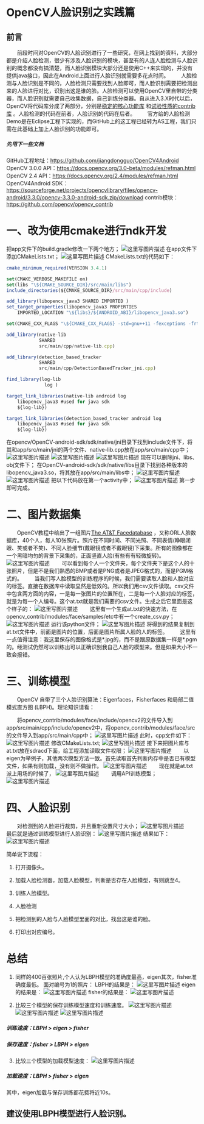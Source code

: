 # OpenCV人脸识别之实践篇 
## 前言
&emsp;&emsp;前段时间对OpenCV的人脸识别进行了一些研究，在网上找到的资料，大部分都是介绍人脸检测，很少有涉及人脸识别的模块，甚至有的人连人脸检测与人脸识别的概念都没有搞清楚，而人脸识别模块大部分还是使用C++来实现的，并没有提供java接口，因此在Android上面进行人脸识别就需要多花点时间。
&emsp;&emsp;人脸检测与人脸识别是不同的，人脸检测只需要找到人脸即可，而人脸识别需要把检测出来的人脸进行对比，识别出这是谁的脸。人脸检测可以使用OpenCV里自带的分类器，而人脸识别就需要自己收集数据，自己训练分类器。自从进入3.X时代以后，OpenCV将代码库分成了两部分，分别是[稳定的核心功能库](https://sourceforge.net/projects/opencvlibrary/files/opencv-android/3.3.0/opencv-3.3.0-android-sdk.zip/download) 和[试验性质的contrib库](https://github.com/opencv/opencv_contrib) 。人脸检测的代码在前者，人脸识别的代码在后者。
&emsp;&emsp;官方给的人脸检测Demo是在Eclipse工程下实现的，而GitHub上的这工程已经转为AS工程，我们只需在此基础上加上人脸识别的功能即可。
##### 先甩下一些文档
GitHub工程地址：https://github.com/jiangdongguo/OpenCV4Android
OpenCV 3.0.0 API：https://docs.opencv.org/3.0-beta/modules/refman.html
OpenCV 2.4 API：https://docs.opencv.org/2.4/modules/refman.html
OpenCV4Android SDK：https://sourceforge.net/projects/opencvlibrary/files/opencv-android/3.3.0/opencv-3.3.0-android-sdk.zip/download
contrib模块：https://github.com/opencv/opencv_contrib
# 一、改为使用cmake进行ndk开发
把app文件下的build.gradle修改一下两个地方；
![这里写图片描述](http://img.blog.csdn.net/20180215190513541?watermark/2/text/aHR0cDovL2Jsb2cuY3Nkbi5uZXQvcXFfMzYyOTkyMTA=/font/5a6L5L2T/fontsize/400/fill/I0JBQkFCMA==/dissolve/70)
在app文件下添加CMakeLists.txt；
![这里写图片描述](http://img.blog.csdn.net/20180215191214959?watermark/2/text/aHR0cDovL2Jsb2cuY3Nkbi5uZXQvcXFfMzYyOTkyMTA=/font/5a6L5L2T/fontsize/400/fill/I0JBQkFCMA==/dissolve/70)
CMakeLists.txt的代码如下：
```js
cmake_minimum_required(VERSION 3.4.1)

set(CMAKE_VERBOSE_MAKEFILE on)
set(libs "\${CMAKE_SOURCE_DIR}/src/main/libs")
include_directories(${CMAKE_SOURCE_DIR}/src/main/cpp/include)

add_library(libopencv_java3 SHARED IMPORTED )
set_target_properties(libopencv_java3 PROPERTIES
    IMPORTED_LOCATION "\${libs}/${ANDROID_ABI}/libopencv_java3.so")

set(CMAKE_CXX_FLAGS "\${CMAKE_CXX_FLAGS} -std=gnu++11 -fexceptions -frtti")

add_library(native-lib
            SHARED
            src/main/cpp/native-lib.cpp)

add_library(detection_based_tracker
            SHARED
            src/main/cpp/DetectionBasedTracker_jni.cpp)

find_library(log-lib
              log )

target_link_libraries(native-lib android log
    libopencv_java3 #used for java sdk
    ${log-lib})

target_link_libraries(detection_based_tracker android log
    libopencv_java3 #used for java sdk
    ${log-lib})
```
在opencv/OpenCV-android-sdk/sdk/native/jni目录下找到include文件下，将其和app/src/main/jni的两个文件、native-lib.cpp放在app/src/main/cpp中；
![这里写图片描述](http://img.blog.csdn.net/20180215194417988?watermark/2/text/aHR0cDovL2Jsb2cuY3Nkbi5uZXQvcXFfMzYyOTkyMTA=/font/5a6L5L2T/fontsize/400/fill/I0JBQkFCMA==/dissolve/70)
![这里写图片描述](http://img.blog.csdn.net/20180215194352417?watermark/2/text/aHR0cDovL2Jsb2cuY3Nkbi5uZXQvcXFfMzYyOTkyMTA=/font/5a6L5L2T/fontsize/400/fill/I0JBQkFCMA==/dissolve/70)
![这里写图片描述](http://img.blog.csdn.net/20180215194441393?watermark/2/text/aHR0cDovL2Jsb2cuY3Nkbi5uZXQvcXFfMzYyOTkyMTA=/font/5a6L5L2T/fontsize/400/fill/I0JBQkFCMA==/dissolve/70)
现在可以删除jni、libs、obj文件下；
在OpenCV-android-sdk/sdk/native/libs目录下找到各种版本的libopencv_java3.so，将其放在app/src/main/libs中；
![这里写图片描述](http://img.blog.csdn.net/20180215193416530?watermark/2/text/aHR0cDovL2Jsb2cuY3Nkbi5uZXQvcXFfMzYyOTkyMTA=/font/5a6L5L2T/fontsize/400/fill/I0JBQkFCMA==/dissolve/70)
![这里写图片描述](http://img.blog.csdn.net/20180215193348285?watermark/2/text/aHR0cDovL2Jsb2cuY3Nkbi5uZXQvcXFfMzYyOTkyMTA=/font/5a6L5L2T/fontsize/400/fill/I0JBQkFCMA==/dissolve/70)
把以下代码放在第一个activity中；
![这里写图片描述](http://img.blog.csdn.net/20180215195215299?watermark/2/text/aHR0cDovL2Jsb2cuY3Nkbi5uZXQvcXFfMzYyOTkyMTA=/font/5a6L5L2T/fontsize/400/fill/I0JBQkFCMA==/dissolve/70)
第一步即可完成。
# 二、图片数据集
&emsp;&emsp;OpenCV教程中给出了一组图片[The AT&T Facedatabase](http://www.cl.cam.ac.uk/Research/DTG/attarchive/pub/data/att_faces.zip) ，又称ORL人脸数据库，40个人，每人10张照片。照片在不同时间、不同光照、不同表情(睁眼闭眼、笑或者不笑)、不同人脸细节(戴眼镜或者不戴眼镜)下采集。所有的图像都在一个黑暗均匀的背景下采集的，正面竖直人脸(有些有有轻微旋转)。
![这里写图片描述](http://img.blog.csdn.net/20180215200345995?watermark/2/text/aHR0cDovL2Jsb2cuY3Nkbi5uZXQvcXFfMzYyOTkyMTA=/font/5a6L5L2T/fontsize/400/fill/I0JBQkFCMA==/dissolve/70)
&emsp;&emsp;可以看到每个人一个文件夹，每个文件夹下是这个人的十张照片，但是不是我们熟悉的BMP或者是PNG或者是JPEG格式的，而是PGM格式的。
&emsp;&emsp;当我们写人脸模型的训练程序的时候，我们需要读取人脸和人脸对应的标签。直接在数据库中读取显然是低效的。所以我们用csv文件读取。csv文件中包含两方面的内容，一是每一张图片的位置所在，二是每一个人脸对应的标签，就是为每一个人编号。这个at.txt就是我们需要的csv文件。生成之后它里面是这个样子的：
![这里写图片描述](http://img.blog.csdn.net/20180215202345919?watermark/2/text/aHR0cDovL2Jsb2cuY3Nkbi5uZXQvcXFfMzYyOTkyMTA=/font/5a6L5L2T/fontsize/400/fill/I0JBQkFCMA==/dissolve/70)
&emsp;&emsp;这里有一个生成at.txt的快速方法，在opencv_contrib/modules/face/samples/etc中有一个create_csv.py；
![这里写图片描述](http://img.blog.csdn.net/20180215201105162?watermark/2/text/aHR0cDovL2Jsb2cuY3Nkbi5uZXQvcXFfMzYyOTkyMTA=/font/5a6L5L2T/fontsize/400/fill/I0JBQkFCMA==/dissolve/70)
运行该python文件；
![这里写图片描述](http://img.blog.csdn.net/20180215202025978?watermark/2/text/aHR0cDovL2Jsb2cuY3Nkbi5uZXQvcXFfMzYyOTkyMTA=/font/5a6L5L2T/fontsize/400/fill/I0JBQkFCMA==/dissolve/70)
将得到的结果复制到at.txt文件中，前面是图片的位置，后面是图片所属人脸的人的标签。
&emsp;&emsp;这里有一点值得注意：我这里保存的图像格式是\*.jpg的，而不是跟原数据集一样是*.pgm的。经测试仍然可以训练出可以正确识别我自己人脸的模型来。但是如果大小不一致会报错。
# 三、训练模型
&emsp;&emsp;OpenCV 自带了三个人脸识别算法：Eigenfaces，Fisherfaces 和局部二值模式直方图 (LBPH)。理论知识请看：

&emsp;&emsp;将opencv_contrib/modules/face/include/opencv2的文件导入到app/src/main/cpp/include/opencv2中，将opencv_contrib/modules/face/src的文件导入到app/src/main/cpp中；
![这里写图片描述](http://img.blog.csdn.net/20180215203927832?watermark/2/text/aHR0cDovL2Jsb2cuY3Nkbi5uZXQvcXFfMzYyOTkyMTA=/font/5a6L5L2T/fontsize/400/fill/I0JBQkFCMA==/dissolve/70)
此时，cpp文件如下：
![这里写图片描述](http://img.blog.csdn.net/20180215204908219?watermark/2/text/aHR0cDovL2Jsb2cuY3Nkbi5uZXQvcXFfMzYyOTkyMTA=/font/5a6L5L2T/fontsize/400/fill/I0JBQkFCMA==/dissolve/70)
修改CMakeLists.txt;
![这里写图片描述](http://img.blog.csdn.net/2018021520500367?watermark/2/text/aHR0cDovL2Jsb2cuY3Nkbi5uZXQvcXFfMzYyOTkyMTA=/font/5a6L5L2T/fontsize/400/fill/I0JBQkFCMA==/dissolve/70)
接下来把图片库与at.txt放在sdracd下面，给工程添加读取文件权限；
![这里写图片描述](http://img.blog.csdn.net/20180215211244231?watermark/2/text/aHR0cDovL2Jsb2cuY3Nkbi5uZXQvcXFfMzYyOTkyMTA=/font/5a6L5L2T/fontsize/400/fill/I0JBQkFCMA==/dissolve/70)
&emsp;&emsp;以eigen为举例子，其他两次模型方法一致。首先读取首先判断内存中是否已有模型文件，如果有则加载，没有则不做操作。
![这里写图片描述](http://img.blog.csdn.net/20180215215302650?watermark/2/text/aHR0cDovL2Jsb2cuY3Nkbi5uZXQvcXFfMzYyOTkyMTA=/font/5a6L5L2T/fontsize/400/fill/I0JBQkFCMA==/dissolve/70)
&emsp;&emsp;现在就是at.txt派上用场的时候了，
![这里写图片描述](http://img.blog.csdn.net/20180215215516343?watermark/2/text/aHR0cDovL2Jsb2cuY3Nkbi5uZXQvcXFfMzYyOTkyMTA=/font/5a6L5L2T/fontsize/400/fill/I0JBQkFCMA==/dissolve/70)
&emsp;&emsp;调用API训练模型；
![这里写图片描述](http://img.blog.csdn.net/20180215215715786?watermark/2/text/aHR0cDovL2Jsb2cuY3Nkbi5uZXQvcXFfMzYyOTkyMTA=/font/5a6L5L2T/fontsize/400/fill/I0JBQkFCMA==/dissolve/70)
# 四、人脸识别
&emsp;&emsp;对检测到的人脸进行裁剪，并且重新设置尺寸大小；
![这里写图片描述](http://img.blog.csdn.net/20180215221418489?watermark/2/text/aHR0cDovL2Jsb2cuY3Nkbi5uZXQvcXFfMzYyOTkyMTA=/font/5a6L5L2T/fontsize/400/fill/I0JBQkFCMA==/dissolve/70)
&emsp;&emsp;最后就是通过训练模型进行人脸识别：
![这里写图片描述](http://img.blog.csdn.net/20180215220238711?watermark/2/text/aHR0cDovL2Jsb2cuY3Nkbi5uZXQvcXFfMzYyOTkyMTA=/font/5a6L5L2T/fontsize/400/fill/I0JBQkFCMA==/dissolve/70)
结果如下：
![这里写图片描述](http://img.blog.csdn.net/20180215223125308?watermark/2/text/aHR0cDovL2Jsb2cuY3Nkbi5uZXQvcXFfMzYyOTkyMTA=/font/5a6L5L2T/fontsize/400/fill/I0JBQkFCMA==/dissolve/70)

简单说下流程：

1. 打开摄像头。

2. 加载人脸检测器，加载人脸模型，判断是否存在人脸模型，有则跳至4。

3. 训练人脸模型。

4. 人脸检测

5. 把检测到的人脸与人脸模型里面的对比，找出这是谁的脸。

6. 打印出对应编号。

# 总结
1. 同样的400百张照片,个人认为LBPH模型的准确度最高，eigen其次，fisher准确度最低。
面对编号为1的照片：
LBPH的结果是：
![这里写图片描述](http://img.blog.csdn.net/20180215225522992?watermark/2/text/aHR0cDovL2Jsb2cuY3Nkbi5uZXQvcXFfMzYyOTkyMTA=/font/5a6L5L2T/fontsize/400/fill/I0JBQkFCMA==/dissolve/70)
eigen的结果是：
![这里写图片描述](http://img.blog.csdn.net/20180215225545407?watermark/2/text/aHR0cDovL2Jsb2cuY3Nkbi5uZXQvcXFfMzYyOTkyMTA=/font/5a6L5L2T/fontsize/400/fill/I0JBQkFCMA==/dissolve/70)
fisher的结果是：
![这里写图片描述](http://img.blog.csdn.net/20180215225606537?watermark/2/text/aHR0cDovL2Jsb2cuY3Nkbi5uZXQvcXFfMzYyOTkyMTA=/font/5a6L5L2T/fontsize/400/fill/I0JBQkFCMA==/dissolve/70)

2. 比较三个模型的保存训练模型速度和训练速度。
![这里写图片描述](http://img.blog.csdn.net/20180215223708279?watermark/2/text/aHR0cDovL2Jsb2cuY3Nkbi5uZXQvcXFfMzYyOTkyMTA=/font/5a6L5L2T/fontsize/400/fill/I0JBQkFCMA==/dissolve/70)
![这里写图片描述](http://img.blog.csdn.net/20180215223725534?watermark/2/text/aHR0cDovL2Jsb2cuY3Nkbi5uZXQvcXFfMzYyOTkyMTA=/font/5a6L5L2T/fontsize/400/fill/I0JBQkFCMA==/dissolve/70)
![这里写图片描述](http://img.blog.csdn.net/20180215223743539?watermark/2/text/aHR0cDovL2Jsb2cuY3Nkbi5uZXQvcXFfMzYyOTkyMTA=/font/5a6L5L2T/fontsize/400/fill/I0JBQkFCMA==/dissolve/70)

##### 训练速度：LBPH > eigen > fisher

##### 保存速度：fisher > LBPH > eigen
3. 比较三个模型的加载模型速度：
![这里写图片描述](http://img.blog.csdn.net/20180215224352530?watermark/2/text/aHR0cDovL2Jsb2cuY3Nkbi5uZXQvcXFfMzYyOTkyMTA=/font/5a6L5L2T/fontsize/400/fill/I0JBQkFCMA==/dissolve/70)

##### 加载速度：LBPH > fisher > eigen
其中，eigen加载与保存训练都花费将近10s。

## 建议使用LBPH模型进行人脸识别。







